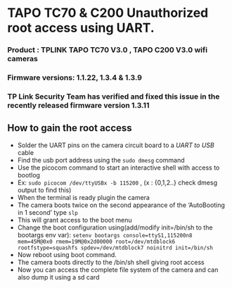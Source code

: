# TAPO TC70 & C200 Unauthorized root access using UART.
### Product : TPLINK TAPO TC70 V3.0 , TAPO C200 V3.0 wifi cameras
### Firmware versions: 1.1.22, 1.3.4 & 1.3.9

### TP Link Security Team has verified and fixed this issue in the recently released firmware version 1.3.11

## How to gain the root access
- Solder the UART pins on the camera circuit board to a *UART to USB* cable
- Find the usb port address using the `sudo dmesg` command
- Use the picocom command to start an interactive shell with access to bootlog
- Ex: `sudo picocom /dev/ttyUSBx -b 115200` , (x : {0,1,2..} check dmesg output to
find this)
- When the terminal is ready plugin the camera
- The camera boots twice on the second appearance of the ‘AutoBooting in 1 second’ type `slp` 
- This will grant access to the boot menu
- Change the boot configuration using(add/modify init=/bin/sh to the bootargs env
var): `setenv bootargs console=ttyS1,115200n8 mem=45M@0x0 rmem=19M@0x2d00000
root=/dev/mtdblock6 rootfstype=squashfs spdev=/dev/mtdblock7 noinitrd init=/bin/sh`
- Now reboot using boot command. 
- The camera boots directly to the /bin/sh shell giving root access
- Now you can access the complete file system of the camera and can also dump it using a sd card
